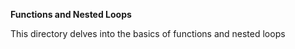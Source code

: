 <h><strong>Functions and Nested Loops</strong></h>
<p>This directory delves into the basics of functions and nested loops</p>
